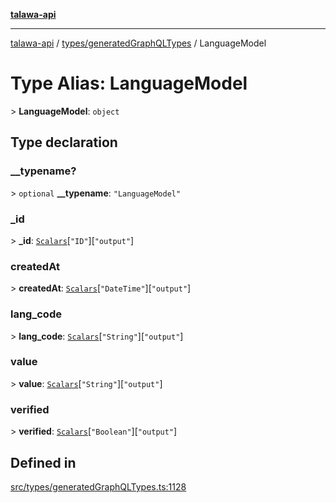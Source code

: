 [**talawa-api**](../../../README.md)

***

[talawa-api](../../../modules.md) / [types/generatedGraphQLTypes](../README.md) / LanguageModel

# Type Alias: LanguageModel

\> **LanguageModel**: `object`

## Type declaration

### \_\_typename?

\> `optional` **\_\_typename**: `"LanguageModel"`

### \_id

\> **\_id**: [`Scalars`](Scalars.md)\[`"ID"`\]\[`"output"`\]

### createdAt

\> **createdAt**: [`Scalars`](Scalars.md)\[`"DateTime"`\]\[`"output"`\]

### lang\_code

\> **lang\_code**: [`Scalars`](Scalars.md)\[`"String"`\]\[`"output"`\]

### value

\> **value**: [`Scalars`](Scalars.md)\[`"String"`\]\[`"output"`\]

### verified

\> **verified**: [`Scalars`](Scalars.md)\[`"Boolean"`\]\[`"output"`\]

## Defined in

[src/types/generatedGraphQLTypes.ts:1128](https://github.com/PalisadoesFoundation/talawa-api/blob/039b0f127fb8caa46d57186ab4b3bb27fe150903/src/types/generatedGraphQLTypes.ts#L1128)
